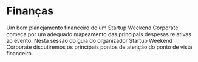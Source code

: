 # Finanças
Um bom planejamento financeiro de um Startup Weekend Corporate começa por um adequado mapeamento das principais despesas relativas ao evento. Nesta sessão do guia do organizador Startup Weekend Corporate discutiremos os principais pontos de atenção do ponto de vista financeiro.
